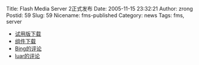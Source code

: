 Title: Flash Media Server 2正式发布
Date: 2005-11-15 23:32:21
Author: zrong
Postid: 59
Slug: 59
Nicename: fms-published
Category: news
Tags: fms, server

-   [试用版下载](http://www.macromedia.com/cfusion/tdrc/index.cfm?product=flashmediaserver)
-   [组件下载](http://www.macromedia.com/devnet/flashmediaserver/articles/components.html)
-   [Bing的评论](http://j2eemx.com/cfdp_cfms/article.cfm?atc=3668242A-053C-2356-01E24F65CF038ED5)
-   [luar的评论](http://www.luar.com.hk/flashbook/archives/001281.php)

